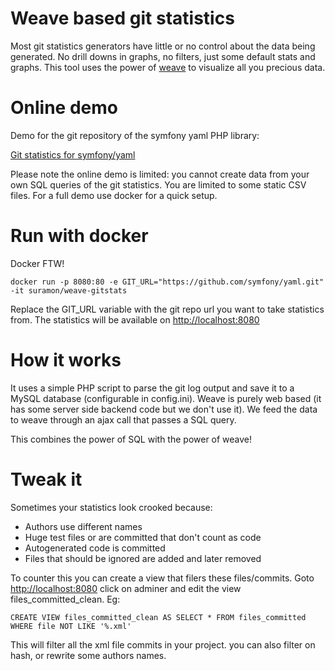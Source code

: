 Weave based git statistics
==========================

Most git statistics generators have little or no control about the
data being generated. No drill downs in graphs, no filters, just
some default stats and graphs. This tool uses the power of
[weave](http://iweave.com) to visualize all you precious data.

Online demo
===========

Demo for the git repository of the symfony yaml PHP library:

[Git statistics for symfony/yaml](http://rawgit.com/SuRaMoN/weave-gitstats/demowebsite/index.html)

Please note the online demo is limited: you cannot create data from
your own SQL queries of the git statistics. You are limited to some
static CSV files. For a full demo use docker for a quick setup.

Run with docker
===============

Docker FTW!

    docker run -p 8080:80 -e GIT_URL="https://github.com/symfony/yaml.git" -it suramon/weave-gitstats

Replace the GIT_URL variable with the git repo url you want to
take statistics from.
The statistics will be available on
[http://localhost:8080](http://localhost:8080)

How it works
============
It uses a simple PHP script to parse the git log output and save
it to a MySQL database (configurable in config.ini). Weave is purely
web based (it has some server side backend code but we don't use it).
We feed the data to weave through an ajax call that passes a SQL query.

This combines the power of SQL with the power of weave!

Tweak it
========
Sometimes your statistics look crooked because:

 * Authors use different names
 * Huge test files or are committed that don't count as code
 * Autogenerated code is committed
 * Files that should be ignored are added and later removed

To counter this you can create a view that filers these files/commits.
Goto [http://localhost:8080](http://localhost:8080) click on adminer
and edit the view files_committed_clean. Eg:

    CREATE VIEW files_committed_clean AS SELECT * FROM files_committed WHERE file NOT LIKE '%.xml'

This will filter all the xml file commits in your project. you can also
filter on hash, or rewrite some authors names.
